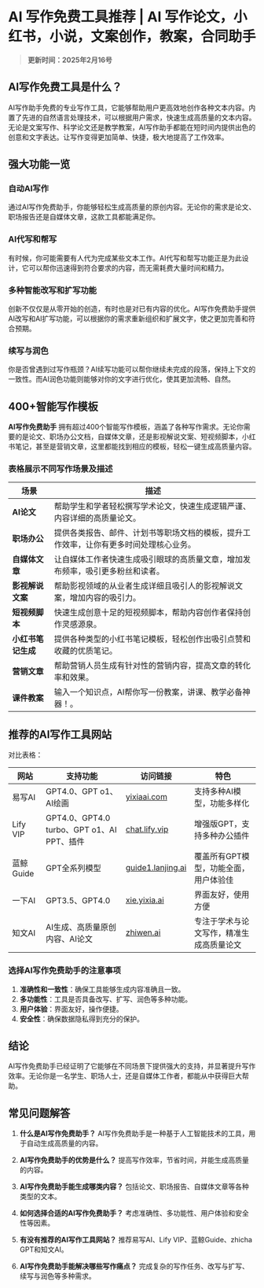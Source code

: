 # AI 写作免费工具推荐 | AI 写作论文，小红书，小说，文案创作，教案，合同助手

> **更新时间：2025年2月16号**

## AI写作免费工具是什么？
AI写作助手免费的专业写作工具，它能够帮助用户更高效地创作各种文本内容。内置了先进的自然语言处理技术，可以根据用户需求，快速生成高质量的文本内容。无论是文案写作、科学论文还是教学教案，AI写作助手都能在短时间内提供出色的创意和文字表达。让写作变得更加简单、快捷，极大地提高了工作效率。

## **强大功能一览**

### **自动AI写作**

通过AI写作免费助手，你能够轻松生成高质量的原创内容。无论你的需求是论文、职场报告还是自媒体文章，这款工具都能满足你。

### **AI代写和帮写**

有时候，你可能需要有人代为完成某些文本工作。AI代写和帮写功能正是为此设计，它可以帮你迅速得到符合要求的内容，而无需耗费大量时间和精力。

### **多种智能改写和扩写功能**

创新不仅仅是从零开始的创造，有时也是对已有内容的优化。AI写作免费助手提供AI改写和AI扩写功能，可以根据你的需求重新组织和扩展文字，使之更加完善和符合预期。

### **续写与润色**

你是否曾遇到过写作瓶颈？AI续写功能可以帮你继续未完成的段落，保持上下文的一致性。而AI润色功能则能够对你的文字进行优化，使其更加流畅、自然。

## **400+智能写作模板**

**AI写作免费助手** 拥有超过400个智能写作模板，涵盖了各种写作需求。无论你需要的是论文、职场办公文档，自媒体文章，还是影视解说文案、短视频脚本，小红书笔记，甚至是营销文章，这里都能找到相应的模板，轻松一键生成高质量内容。

### **表格展示不同写作场景及描述**

| 场景                | 描述                                                                                   |
| ------------------- | ------------------------------------------------------------------------------------- |
| **AI论文**          | 帮助学生和学者轻松撰写学术论文，快速生成逻辑严谨、内容详细的高质量论文。                       |
| **职场办公**        | 提供各类报告、邮件、计划书等职场文档的模板，提升工作效率，让你有更多时间处理核心业务。                |
| **自媒体文章**      | 让自媒体工作者快速生成吸引眼球的高质量文章，增加发布频率，吸引更多粉丝和读者。                   |
| **影视解说文案**    | 帮助影视领域的从业者生成详细且吸引人的影视解说文案，增加内容的吸引力。                           |
| **短视频脚本**      | 快速生成创意十足的短视频脚本，帮助内容创作者保持创作灵感源泉。                               |
| **小红书笔记生成**  | 提供各种类型的小红书笔记模板，轻松创作出吸引点赞和收藏的优质笔记。                             |
| **营销文章**        | 帮助营销人员生成有针对性的营销内容，提高文章的转化率和效果。                                  |
| **课件教案**        | 输入一个知识点，AI帮你写一份教案，讲课、教学必备神器！。                                  |

## **推荐的AI写作工具网站**

对比表格：

| 网站      | 支持功能                             | 访问链接                              | 特色                                |
| --------- | ----------------------------------- | ------------------------------------- | ----------------------------------- |
| 易写AI    | GPT4.0、GPT o1、AI绘画               | [yixiaai.com](https://www.yixiaai.com)| 支持多种AI模型，功能多样化           |
| Lify VIP  | GPT4.0、GPT4.0 turbo、GPT o1、AI PPT、插件 | [chat.lify.vip](https://chat.lify.vip) | 增强版GPT，支持多种办公插件           |
| 蓝鲸Guide | GPT全系列模型                       | [guide1.lanjing.ai](https://guide1.lanjing.ai) | 覆盖所有GPT模型，功能全面，用户体验佳   |
| 一下AI| GPT3.5、GPT4.0                      | [xie.yixia.ai](https://xie.yixia.ai)      | 界面友好，使用方便                     |
| 知文AI    | AI生成、高质量原创内容、AI论文       | [zhiwen.ai](https://www.zhiwen.ai)    | 专注于学术与论文写作，精准生成高质量论文 |

### **选择AI写作免费助手的注意事项**

1. **准确性和一致性**：确保工具能够生成内容准确且一致。
2. **多功能性**：工具是否具备改写、扩写、润色等多种功能。
3. **用户体验**：界面友好，操作便捷。
4. **安全性**：确保数据隐私得到充分的保护。

## **结论**

AI写作免费助手已经证明了它能够在不同场景下提供强大的支持，并显著提升写作效率。无论你是一名学生、职场人士，还是自媒体工作者，都能从中获得巨大帮助。

## **常见问题解答**

1. **什么是AI写作免费助手？**
   AI写作免费助手是一种基于人工智能技术的工具，用于自动生成高质量的内容。

2. **AI写作免费助手的优势是什么？**
   提高写作效率，节省时间，并能生成高质量的内容。

3. **AI写作免费助手能生成哪类内容？**
   包括论文、职场报告、自媒体文章等各种类型的文本。

4. **如何选择合适的AI写作免费助手？**
   考虑准确性、多功能性、用户体验和安全性等因素。

5. **有没有推荐的AI写作工具网站？**
   推荐易写AI、Lify VIP、蓝鲸Guide、zhicha GPT和知文AI。

6. **AI写作免费助手能解决哪些写作痛点？**
   完成复杂的写作任务、改写与扩写、续写与润色等多种需求。
